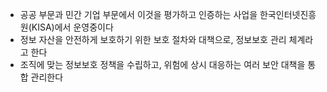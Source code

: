 ﻿- 공공 부문과 민간 기업 부문에서 이것을 평가하고 인증하는 사업을 한국인터넷진흥원(KISA)에서 운영중이다
- 정보 자산을 안전하게 보호하기 위한 보호 절차와 대책으로, 정보보호 관리 체계라고 한다
- 조직에 맞는 정보보호 정책을 수립하고, 위험에 상시 대응하는 여러 보안 대책을 통합 관리한다
